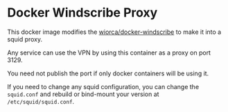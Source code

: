 # Docker Windscribe Proxy

This docker image modifies the [wiorca/docker-windscribe](https://github.com/wiorca/docker-windscribe) to make it into a squid proxy.

Any service can use the VPN by using this container as a proxy on port 3129.

You need not publish the port if only docker containers will be using it.

If you need to change any squid configuration, you can change the `squid.conf` and rebuild or bind-mount your version at `/etc/squid/squid.conf`.
